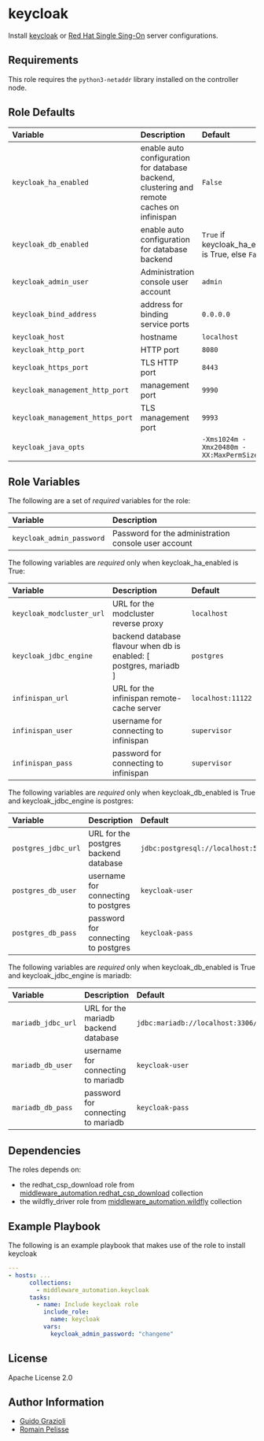 keycloak
========

Install [keycloak](https://keycloak.org/) or [Red Hat Single Sing-On](https://access.redhat.com/products/red-hat-single-sign-on) server configurations.


Requirements
------------

This role requires the `python3-netaddr` library installed on the controller node.


Role Defaults
-------------

| Variable | Description | Default |
|:---------|:------------|:---------|
|`keycloak_ha_enabled`| enable auto configuration for database backend, clustering and remote caches on infinispan | `False` |
|`keycloak_db_enabled`| enable auto configuration for database backend | `True` if keycloak_ha_enabled is True, else `False` |
|`keycloak_admin_user`| Administration console user account | `admin` |
|`keycloak_bind_address`| address for binding service ports | `0.0.0.0`
|`keycloak_host`| hostname | `localhost`
|`keycloak_http_port`| HTTP port | `8080`
|`keycloak_https_port`| TLS HTTP port | `8443`
|`keycloak_management_http_port`| management port | `9990`
|`keycloak_management_https_port`| TLS management port | `9993`
|`keycloak_java_opts`| | `-Xms1024m -Xmx20480m -XX:MaxPermSize=768m`


Role Variables
--------------

The following are a set of _required_ variables for the role:

| Variable | Description |
|:---------|:------------|
|`keycloak_admin_password`| Password for the administration console user account |


The following variables are _required_ only when keycloak_ha_enabled is True:

| Variable | Description | Default |
|:---------|:------------|:---------|
|`keycloak_modcluster_url` | URL for the modcluster reverse proxy | `localhost` |
|`keycloak_jdbc_engine` | backend database flavour when db is enabled: [ postgres, mariadb ] | `postgres` |
|`infinispan_url` | URL for the infinispan remote-cache server | `localhost:11122` |
|`infinispan_user` | username for connecting to infinispan | `supervisor` |
|`infinispan_pass` | password for connecting to infinispan | `supervisor` |


The following variables are _required_ only when keycloak_db_enabled is True and keycloak_jdbc_engine is postgres:

| Variable | Description | Default |
|:---------|:------------|:---------|
|`postgres_jdbc_url` | URL for the postgres backend database | `jdbc:postgresql://localhost:5432/keycloak` |
|`postgres_db_user` | username for connecting to postgres | `keycloak-user` |
|`postgres_db_pass` | password for connecting to postgres | `keycloak-pass` |


The following variables are _required_ only when keycloak_db_enabled is True and keycloak_jdbc_engine is mariadb:

| Variable | Description | Default |
|:---------|:------------|:---------|
|`mariadb_jdbc_url` | URL for the mariadb backend database | `jdbc:mariadb://localhost:3306/keycloak` |
|`mariadb_db_user` | username for connecting to mariadb | `keycloak-user` |
|`mariadb_db_pass` | password for connecting to mariadb | `keycloak-pass` |


Dependencies
------------

The roles depends on:

* the redhat_csp_download role from [middleware_automation.redhat_csp_download](https://github.com/ansible-middleware/redhat-csp-download) collection
* the wildfly_driver role from [middleware_automation.wildfly](https://github.com/ansible-middleware/wildfly) collection


Example Playbook
----------------

The following is an example playbook that makes use of the role to install keycloak

```yaml
---
- hosts: ...
      collections:
        - middleware_automation.keycloak
      tasks:
        - name: Include keycloak role
          include_role:
            name: keycloak
          vars:
            keycloak_admin_password: "changeme"
```

License
-------

Apache License 2.0


Author Information
------------------

* [Guido Grazioli](https://github.com/guidograzioli)
* [Romain Pelisse](https://github.com/rpelisse)